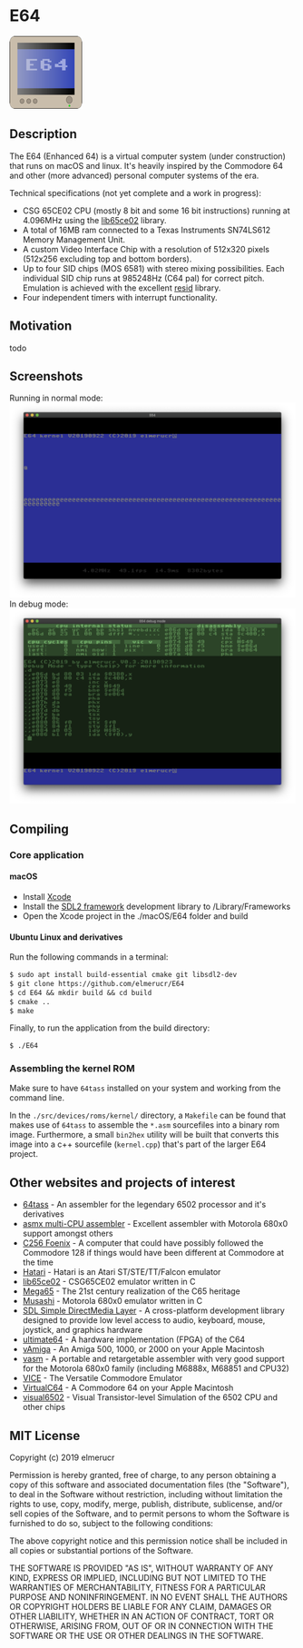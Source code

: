 # E64
![E64test](./docs/E64_icon.png)
## Description
The E64 (Enhanced 64) is a virtual computer system (under construction) that runs on macOS and linux. It's heavily inspired by the Commodore 64 and other (more advanced) personal computer systems of the era.

Technical specifications (not yet complete and a work in progress):
* CSG 65CE02 CPU (mostly 8 bit and some 16 bit instructions) running at 4.096MHz using the [lib65ce02](https://github.com/elmerucr/lib65ce02) library.
* A total of 16MB ram connected to a Texas Instruments SN74LS612 Memory Management Unit.
* A custom Video Interface Chip with a resolution of 512x320 pixels (512x256 excluding  top and bottom borders).
* Up to four SID chips (MOS 6581) with stereo mixing possibilities. Each individual SID chip runs at 985248Hz (C64 pal) for correct pitch. Emulation is achieved with the excellent [resid](http://www.zimmers.net/anonftp/pub/cbm/crossplatform/emulators/resid/index.html) library.
* Four independent timers with interrupt functionality.
## Motivation
todo
## Screenshots
Running in normal mode:
![E64 normal mode](./docs/E64_2019-09-23.png)
In debug mode:
![E64 debug mode](./docs/E64_debug_2019-09-23.png)
## Compiling
### Core application
#### macOS
* Install [Xcode](https://developer.apple.com/xcode)
* Install the [SDL2 framework](https://www.libsdl.org/download-2.0.php) development library to /Library/Frameworks
* Open the Xcode project in the ./macOS/E64 folder and build
#### Ubuntu Linux and derivatives
Run the following commands in a terminal:

````console
$ sudo apt install build-essential cmake git libsdl2-dev
$ git clone https://github.com/elmerucr/E64
$ cd E64 && mkdir build && cd build
$ cmake ..
$ make
````

Finally, to run the application from the build directory:

````console
$ ./E64
````
### Assembling the kernel ROM
Make sure to have ````64tass```` installed on your system and working from the command line.

In the ````./src/devices/roms/kernel/```` directory, a ````Makefile```` can be found that makes use of ````64tass```` to assemble the ````*.asm```` sourcefiles into a binary rom image. Furthermore, a small ````bin2hex```` utility will be built that converts this image into a c++ sourcefile (````kernel.cpp````) that's part of the larger E64 project.
## Other websites and projects of interest
* [64tass](https://sourceforge.net/projects/tass64/) - An assembler for the legendary 6502 processor and it's derivatives
* [asmx multi-CPU assembler](http://xi6.com/projects/asmx/) - Excellent assembler with Motorola 680x0 support amongst others
* [C256 Foenix](https://c256foenix.com) - A computer that could have possibly followed the Commodore 128 if things would have been different at Commodore at the time
* [Hatari](https://hatari.tuxfamily.org) - Hatari is an Atari ST/STE/TT/Falcon emulator
* [lib65ce02](https://github.com/elmerucr/lib65ce02) - CSG65CE02 emulator written in C
* [Mega65](http://mega65.org) - The 21st century realization of the C65 heritage
* [Musashi](https://github.com/kstenerud/Musashi) - Motorola 680x0 emulator written in C
* [SDL Simple DirectMedia Layer](https://www.libsdl.org) - A cross-platform development library designed to provide low level access to audio, keyboard, mouse, joystick, and graphics hardware
* [ultimate64](https://ultimate64.com/Ultimate-64) - A hardware implementation (FPGA) of the C64
* [vAmiga](http://www.dirkwhoffmann.de/software/vAmiga.html) - An Amiga 500, 1000, or 2000 on your Apple Macintosh
* [vasm](http://sun.hasenbraten.de/vasm/) - A portable and retargetable assembler with very good support for the Motorola 680x0 family (including M6888x, M68851 and CPU32)
* [VICE](http://vice-emu.sourceforge.net) - The Versatile Commodore Emulator
* [VirtualC64](http://www.dirkwhoffmann.de/software/virtualC64.html) - A Commodore 64 on your Apple Macintosh
* [visual6502](http://www.visual6502.org) - Visual Transistor-level Simulation of the 6502 CPU and other chips
## MIT License
Copyright (c) 2019 elmerucr

Permission is hereby granted, free of charge, to any person obtaining a copy of this software and associated documentation files (the "Software"), to deal in the Software without restriction, including without limitation the rights to use, copy, modify, merge, publish, distribute, sublicense, and/or sell copies of the Software, and to permit persons to whom the Software is furnished to do so, subject to the following conditions:

The above copyright notice and this permission notice shall be included in all copies or substantial portions of the Software.

THE SOFTWARE IS PROVIDED "AS IS", WITHOUT WARRANTY OF ANY KIND, EXPRESS OR IMPLIED, INCLUDING BUT NOT LIMITED TO THE WARRANTIES OF MERCHANTABILITY, FITNESS FOR A PARTICULAR PURPOSE AND NONINFRINGEMENT. IN NO EVENT SHALL THE AUTHORS OR COPYRIGHT HOLDERS BE LIABLE FOR ANY CLAIM, DAMAGES OR OTHER LIABILITY, WHETHER IN AN ACTION OF CONTRACT, TORT OR OTHERWISE, ARISING FROM, OUT OF OR IN CONNECTION WITH THE SOFTWARE OR THE USE OR OTHER DEALINGS IN THE
SOFTWARE.
